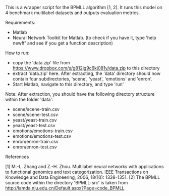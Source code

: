 This is a wrapper script for the BPMLL algorithm [1, 2].
It runs this model on 4 benchmark multilabel datasets and outputs evaluation metrics.

Requirements:
  * Matlab
  * Neural Network Toolkit for Matlab. (to check if you have it, type 'help newff' and see if you get a function description)

How to run:
  * copy the 'data.zip' file from https://www.dropbox.com/s/g812jg9c6kj081y/data.zip to this directory
  * extract 'data.zip' here. After extracting, the 'data' directory should now contain four subdirectories, 'scene', 'yeast', 'emotions' and 'enron'.
  * Start Matlab, navigate to this directory, and type 'run'

Note: 
After extraction, you should have the following directory structure within the folder 'data':
  * scene/scene-train.csv
  * scene/scene-test.csv
  * yeast/yeast-train.csv
  * yeast/yeast-test.csv
  * emotions/emotions-train.csv
  * emotions/emotions-test.csv
  * enron/enron-train.csv
  * enron/enron-test.csv

References

[1] M.-L. Zhang and Z.-H. Zhou. Multilabel neural networks with applications to functional genomics and text categorization. IEEE Transactions on Knowledge and Data Engineering, 2006, 18(10): 1338-1351.
[2] The BPMLL source code within the directory 'BPMLL-src' is taken from http://lamda.nju.edu.cn/Default.aspx?Page=code_BPMLL
